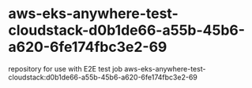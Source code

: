 # aws-eks-anywhere-test-cloudstack-d0b1de66-a55b-45b6-a620-6fe174fbc3e2-69
repository for use with E2E test job aws-eks-anywhere-test-cloudstack:d0b1de66-a55b-45b6-a620-6fe174fbc3e2-69
